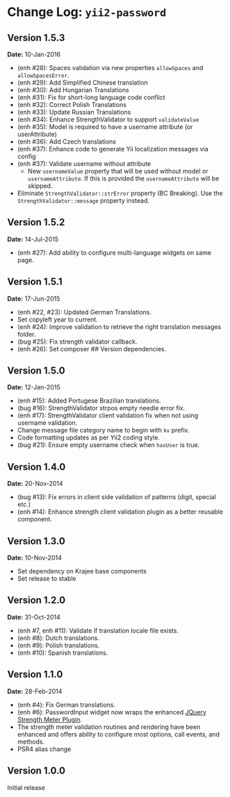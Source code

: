 Change Log: `yii2-password`
===========================

## Version 1.5.3

**Date:** 10-Jan-2016

- (enh #28): Spaces validation via new properties `allowSpaces` and `allowSpacesError`. 
- (enh #29): Add Simplified Chinese translation
- (enh #30): Add Hungarian Translations
- (enh #31): Fix for short-long language code conflict
- (enh #32): Correct Polish Translations 
- (enh #33): Update Russian Translations
- (enh #34): Enhance StrengthValidator to support `validateValue`
- (enh #35): Model is required to have a username attribute (or userAttribute)
- (enh #36): Add Czech translations
- (enh #37): Enhance code to generate Yii localization messages via config
- (enh #37): Validate username without attribute
    - New `usernameValue` property that will be used without model or `usernameAttribute`. If this is provided the `usernameAttribute` will be skipped.
- Eliminate `StrengthValidator::strError` property (BC Breaking). Use the `StrengthValidator::message` property instead.

## Version 1.5.2

**Date:** 14-Jul-2015

- (enh #27): Add ability to configure multi-language widgets on same page.

## Version 1.5.1

**Date:** 17-Jun-2015

- (enh #22, #23): Updated German Translations.
- Set copyleft year to current.
- (enh #24): Improve validation to retrieve the right translation messages folder.
- (bug #25): Fix strength validator callback.
- (enh #26): Set composer ## Version dependencies.

## Version 1.5.0

**Date:** 12-Jan-2015

- (enh #15): Added Portugese Brazilian translations.
- (bug #16): StrengthValidator strpos empty needle error fix.
- (enh #17): StrengthValidator client validation fix when not using username validation.
- Change message file category name to begin with `kv` prefix.
- Code formatting updates as per Yii2 coding style.
- (bug #21): Ensure empty username check when `hasUser` is true.

## Version 1.4.0

**Date:** 20-Nov-2014

- (bug #13): Fix errors in client side validation of patterns (digit, special etc.)
- (enh #14): Enhance strength client validation plugin as a better reusable component.

## Version 1.3.0

**Date:** 10-Nov-2014

- Set dependency on Krajee base components
- Set release to stable


## Version 1.2.0

**Date:** 31-Oct-2014

- (enh #7, enh #11): Validate if translation locale file exists.
- (enh #8): Dutch translations.
- (enh #9): Polish translations.
- (enh #10): Spanish translations.

## Version 1.1.0

**Date:** 28-Feb-2014

- (enh #4): Fix German translations.
- (enh #6): PasswordInput widget now wraps the enhanced [JQuery Strength Meter Plugin](http://github.com/kartik-v/strength-meter). 
- The strength meter validation routines and rendering have been enhanced and offers ability to configure most options, call events, and methods.
- PSR4 alias change

## Version 1.0.0

Initial release